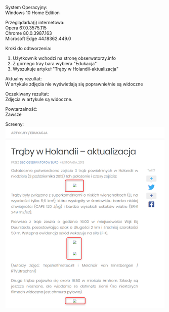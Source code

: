 System Operacyjny:  
Windows 10 Home Edition  

Przeglądarka(i) internetowa:  
Opera 67.0.3575.115  
Chrome 80.0.3987.163  
Microsoft Edge 44.18362.449.0  

Kroki do odtworzenia:
1. Użytkownik wchodzi na stronę obserwatorzy.info          
2. Z górnego tray bara wybiera "Edukacja"  
3. Wyszukuje artykuł "Trąby w Holandii-aktualizacja"  

Aktualny rezultat:  
W artykule zdjęcia nie wyświetlają się poprawnie/nie są widoczne  

Oczekiwany rezultat:  
Zdjęcia w artykule są widoczne.  

Powtarzalność:  
Zawsze  

Screeny:  
<img src="img/Brak_zdjęć_w_artukule.png">


